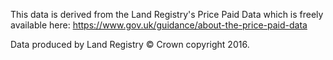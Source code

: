 This data is derived from the Land Registry's Price Paid Data which is freely available here: https://www.gov.uk/guidance/about-the-price-paid-data

Data produced by Land Registry © Crown copyright 2016.
